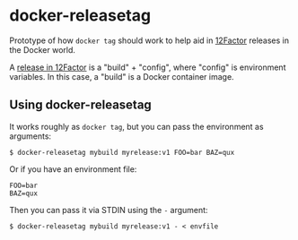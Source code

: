 # docker-releasetag

Prototype of how `docker tag` should work to help aid in [12Factor](http://12factor.net/) releases in the Docker world. 

A [release in 12Factor](http://12factor.net/build-release-run) is a "build" + "config", where "config" is environment variables. In this case, a "build" is a Docker container image. 

## Using docker-releasetag

It works roughly as `docker tag`, but you can pass the environment as arguments:

	$ docker-releasetag mybuild myrelease:v1 FOO=bar BAZ=qux

Or if you have an environment file:

	FOO=bar
	BAZ=qux

Then you can pass it via STDIN using the `-` argument:

	$ docker-releasetag mybuild myrelease:v1 - < envfile
